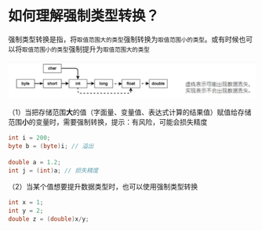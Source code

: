 # 如何理解强制类型转换？

强制类型转换是指，将`取值范围大的类型`强制转换为`取值范围小的类型`。或有时候也可以将`取值范围小的类型`强制提升为`取值范围大的类型`

![1739699406807](./assets/%E6%95%B0%E6%8D%AE%E7%B1%BB%E5%9E%8B%E8%87%AA%E5%8A%A8%E6%8F%90%E5%8D%87.png)

（1）当把存储范围**大**的值（字面量、变量值、表达式计算的结果值）赋值给存储范围**小**的变量时，需要强制转换，提示：有风险，可能会损失精度

```java
int i = 200;
byte b = (byte)i; // 溢出

double a = 1.2;
int j = (int)a; // 损失精度
```

（2）当某个值想要提升数据类型时，也可以使用强制类型转换

```java
int x = 1;
int y = 2;
double z = (double)x/y;
```
